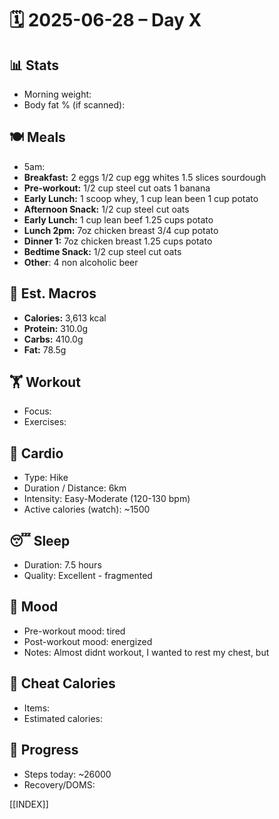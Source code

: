 # 🗓️ 2025-06-28 – Day X

## 📊 Stats
- Morning weight: 
- Body fat % (if scanned): 

## 🍽️ Meals
- 5am: 
- **Breakfast:** 2 eggs 1/2 cup egg whites 1.5 slices sourdough
- **Pre-workout:**  1/2 cup steel cut oats 1 banana
- **Early Lunch:**  1 scoop whey, 1 cup lean been 1 cup potato
- **Afternoon Snack:**  1/2 cup steel cut oats
- **Early Lunch:** 1 cup lean beef 1.25 cups potato
- **Lunch 2pm:**  7oz chicken breast 3/4 cup potato
- **Dinner 1:**  7oz chicken breast 1.25 cups potato
- **Bedtime Snack:**  1/2 cup steel cut oats
- **Other**: 4 non alcoholic beer

## 🧮 Est. Macros
- **Calories:** 3,613 kcal  
- **Protein:** 310.0g  
- **Carbs:** 410.0g  
- **Fat:** 78.5g  

## 🏋️ Workout
- Focus: 
- Exercises:  

## 🏃 Cardio
- Type:  Hike
- Duration / Distance:  6km
- Intensity:  Easy-Moderate (120-130 bpm)
- Active calories (watch):  ~1500

## 😴 Sleep
- Duration:  7.5 hours 
- Quality:  Excellent - fragmented

## 🧠 Mood
- Pre-workout mood:  tired
- Post-workout mood:  energized
- Notes:  Almost didnt workout, I wanted to rest my chest, but 

## 🍫 Cheat Calories
- Items:  
- Estimated calories:  

## 🧍 Progress
- Steps today:  ~26000
- Recovery/DOMS:  

[[INDEX]]
